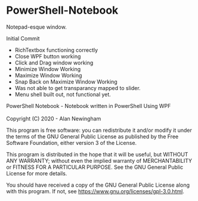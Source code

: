 # PowerShell-Notebook
Notepad-esque window.

Initial Commit 
- RichTextbox functioning correctly
- Close WPF button working
- Click and Drag window working
- Minimize Window Working
- Maximize Window Working
- Snap Back on Maximize Window Working
- Was not able to get transparancy mapped to slider.
- Menu shell built out, not functional yet.


PowerShell Notebook - Notebook written in PowerShell Using WPF<br><br>
Copyright (C) 2020 - Alan Newingham

This program is free software: you can redistribute it and/or modify
it under the terms of the GNU General Public License as published by
the Free Software Foundation, either version 3 of the License.

This program is distributed in the hope that it will be useful,
but WITHOUT ANY WARRANTY; without even the implied warranty of
MERCHANTABILITY or FITNESS FOR A PARTICULAR PURPOSE.  See the
GNU General Public License for more details.

You should have received a copy of the GNU General Public License
along with this program.  If not, see <https://www.gnu.org/licenses/gpl-3.0.html>.
